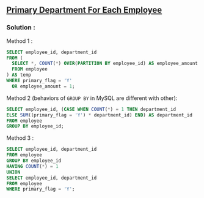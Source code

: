 ## [Primary Department For Each Employee](https://leetcode.com/problems/primary-department-for-each-employee)

### Solution :

Method 1 :
```sql
SELECT employee_id, department_id
FROM (
  SELECT *, COUNT(*) OVER(PARTITION BY employee_id) AS employee_amount
  FROM employee
) AS temp
WHERE primary_flag = 'Y'
  OR employee_amount = 1;
```

Method 2 (behaviors of `GROUP BY` in MySQL are different with other):
```sql
SELECT employee_id, (CASE WHEN COUNT(*) = 1 THEN department_id
ELSE SUM((primary_flag = 'Y') * department_id) END) AS department_id
FROM employee
GROUP BY employee_id;
```

Method 3 :
```sql
SELECT employee_id, department_id
FROM employee
GROUP BY employee_id
HAVING COUNT(*) = 1
UNION
SELECT employee_id, department_id
FROM employee
WHERE primary_flag = 'Y';
```

